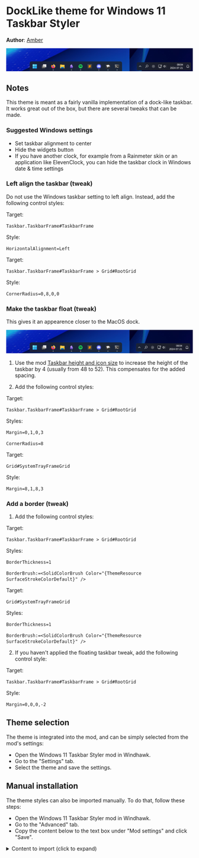 # DockLike theme for Windows 11 Taskbar Styler

**Author**: [Amber](https://github.com/AmberWat)

![Screenshot of taskbar](screenshot.png)

## Notes

This theme is meant as a fairly vanilla implementation of a dock-like taskbar. It works great out of the box, but there are several tweaks that can be made.

### Suggested Windows settings

- Set taskbar alignment to center
- Hide the widgets button
- If you have another clock, for example from a Rainmeter skin or an application like ElevenClock, you can hide the taskbar clock in Windows date & time settings 

### Left align the taskbar (tweak)

Do not use the Windows taskbar setting to left align. Instead, add the following control styles:

Target:
```
Taskbar.TaskbarFrame#TaskbarFrame
```
Style:
```
HorizontalAlignment=Left
```

Target:
```
Taskbar.TaskbarFrame#TaskbarFrame > Grid#RootGrid
```
Style:
```
CornerRadius=0,8,0,0
```

### Make the taskbar float (tweak)

This gives it an appearence closer to the MacOS dock.

![Screenshot of floating taskbar](screenshot_floating.png)

1. Use the mod [Taskbar height and icon size](https://windhawk.net/mods/taskbar-icon-size) to increase the height of the taskbar by 4 (usually from 48 to 52). This compensates for the added spacing.

2. Add the following control styles:

Target:
```
Taskbar.TaskbarFrame#TaskbarFrame > Grid#RootGrid
```
Styles:
```
Margin=0,1,0,3
```
```
CornerRadius=8
```

Target:
```
Grid#SystemTrayFrameGrid
```
Style:
```
Margin=8,1,8,3
```

### Add a border (tweak)

1. Add the following control styles:

Target:
```
Taskbar.TaskbarFrame#TaskbarFrame > Grid#RootGrid
```
Styles:
```
BorderThickness=1
```
```
BorderBrush:=<SolidColorBrush Color="{ThemeResource SurfaceStrokeColorDefault}" />
```

Target:
```
Grid#SystemTrayFrameGrid
```
Styles:
```
BorderThickness=1
```
```
BorderBrush:=<SolidColorBrush Color="{ThemeResource SurfaceStrokeColorDefault}" />
```

2. If you haven't applied the floating taskbar tweak, add the following control style:

Target:
```
Taskbar.TaskbarFrame#TaskbarFrame > Grid#RootGrid
```
Style:
```
Margin=0,0,0,-2
```

## Theme selection

The theme is integrated into the mod, and can be simply selected from the mod's
settings:

* Open the Windows 11 Taskbar Styler mod in Windhawk.
* Go to the "Settings" tab.
* Select the theme and save the settings.

## Manual installation

The theme styles can also be imported manually. To do that, follow these steps:

* Open the Windows 11 Taskbar Styler mod in Windhawk.
* Go to the "Advanced" tab.
* Copy the content below to the text box under "Mod settings" and click "Save".

<details>
<summary>Content to import (click to expand)</summary>

```json
{
  "controlStyles[0].target": "Taskbar.TaskbarFrame#TaskbarFrame",
  "controlStyles[0].styles[0]": "Width=Auto",
  "controlStyles[0].styles[1]": "HorizontalAlignment=Center",
  "controlStyles[0].styles[2]": "Margin=250,0,250,0",

  "controlStyles[1].target": "Taskbar.TaskbarFrame#TaskbarFrame > Grid#RootGrid",
  "controlStyles[1].styles[0]": "Background:=<AcrylicBrush TintColor=\"{ThemeResource SystemChromeAltHighColor}\" TintOpacity=\"0.8\" FallbackColor=\"{ThemeResource SystemChromeLowColor}\" />",
  "controlStyles[1].styles[1]": "Padding=2,0,2,0",
  "controlStyles[1].styles[2]": "CornerRadius=8,8,0,0",
  "controlStyles[1].styles[3]": "BorderBrush:=<SolidColorBrush Color=\"{ThemeResource SurfaceStrokeColorDefault}\" />",

  "controlStyles[2].target": "Rectangle#BackgroundFill",
  "controlStyles[2].styles[0]": "Visibility=Collapsed",

  "controlStyles[3].target": "Rectangle#BackgroundStroke",
  "controlStyles[3].styles[0]": "Visibility=Collapsed",

  "controlStyles[4].target": "Taskbar.AugmentedEntryPointButton#AugmentedEntryPointButton > Taskbar.TaskListButtonPanel#ExperienceToggleButtonRootPanel",
  "controlStyles[4].styles[0]": "Margin=0",

  "controlStyles[5].target": "Grid#SystemTrayFrameGrid",
  "controlStyles[5].styles[0]": "Background:=<AcrylicBrush TintColor=\"{ThemeResource SystemChromeAltHighColor}\" TintOpacity=\"0.8\" FallbackColor=\"{ThemeResource SystemChromeLowColor}\" />",
  "controlStyles[5].styles[1]": "Margin=-4,-8,-4,-8",
  "controlStyles[5].styles[2]": "CornerRadius=12",
  "controlStyles[5].styles[3]": "BorderThickness=12,12,12,12",
  "controlStyles[5].styles[4]": "BackgroundSizing=InnerBorderEdge",

  "controlStyles[6].target": "SystemTray.ChevronIconView",
  "controlStyles[6].styles[0]": "Padding=0",

  "controlStyles[7].target": "SystemTray.NotifyIconView#NotifyItemIcon",
  "controlStyles[7].styles[0]": "Padding=0",

  "controlStyles[8].target": "SystemTray.OmniButton",
  "controlStyles[8].styles[0]": "Padding=0",

  "controlStyles[9].target": "SystemTray.CopilotIcon",
  "controlStyles[9].styles[0]": "Padding=0",

  "controlStyles[10].target": "SystemTray.OmniButton#NotificationCenterButton > Grid > ContentPresenter > ItemsPresenter > StackPanel > ContentPresenter > systemtray:IconView#SystemTrayIcon > Grid",
  "controlStyles[10].styles[0]": "Padding=4,0,4,0",

  "controlStyles[11].target": "SystemTray.IconView#SystemTrayIcon > Grid#ContainerGrid > ContentPresenter#ContentPresenter > Grid#ContentGrid > SystemTray.TextIconContent > Grid#ContainerGrid",
  "controlStyles[11].styles[0]": "Padding=0",

  "controlStyles[12].target": "SystemTray.StackListView#IconStack > ItemsPresenter > StackPanel > ContentPresenter > SystemTray.IconView#SystemTrayIcon",
  "controlStyles[12].styles[0]": "Padding=0",

  "controlStyles[13].target": "SystemTray.Stack#ShowDesktopStack",
  "controlStyles[13].styles[0]": "Margin=0,-4,-12,-4"
}
```
</details>
